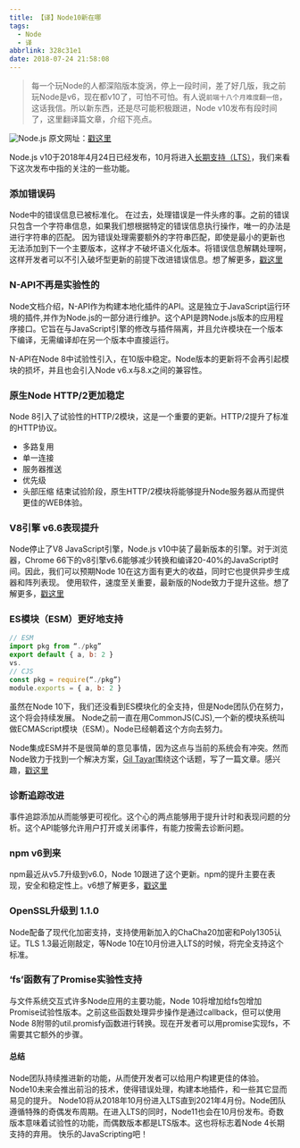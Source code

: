 ```yaml
---
title: 【译】Node10新在哪
tags:
  - Node
  - 译
abbrlink: 328c31e1
date: 2018-07-24 21:58:08
---
```

> 每一个玩Node的人都深陷版本旋涡，停上一段时间，差了好几版，我之前玩Node是v6，现在都v10了，可怕不可怕。有人说`前端十八个月难度翻一倍`，这话我信。所以新东西，还是尽可能积极跟进，Node v10发布有段时间了，这里翻译篇文章，介绍下亮点。

![Node.js](https://ws2.sinaimg.cn/large/006tKfTcly1ftkxbekhq8j30m805z0t3.jpg)
原文网址：[戳这里](https://levelup.gitconnected.com/whats-new-in-node-10-ad360ae55ee4)

Node.js v10于2018年4月24日已经发布，10月将进入[长期支持（LTS）](https://zh.wikipedia.org/wiki/%E9%95%B7%E6%9C%9F%E6%94%AF%E6%8F%B4)，我们来看下这次发布中指的关注的一些功能。
### 添加错误码
Node中的错误信息已被标准化。
在过去，处理错误是一件头疼的事。之前的错误只包含一个字符串信息，如果我们想根据特定的错误信息执行操作，唯一的办法是进行字符串的匹配。
因为错误处理需要额外的字符串匹配，即使是最小的更新也无法添加到下一个主要版本，这样才不破坏语义化版本。将错误信息解耦处理啊，这样开发者可以不引入破坏型更新的前提下改进错误信息。想了解更多，[戳这里](https://medium.com/the-node-js-collection/node-js-errors-changes-you-need-to-know-about-dc8c82417f65)

### N-API不再是实验性的
Node文档介绍，N-API作为构建本地化插件的API。这是独立于JavaScript运行环境的插件,并作为Node.js的一部分进行维护。这个API是跨Node.js版本的应用程序接口。它旨在与JavaScript引擎的修改与插件隔离，并且允许模块在一个版本下编译，无需编译却在另一个版本中直接运行。

N-API在Node 8中试验性引入，在10版中稳定。Node版本的更新将不会再引起模块的损坏，并且也会引入Node v6.x与8.x之间的兼容性。

### 原生Node HTTP/2更加稳定
Node 8引入了试验性的HTTP/2模块，这是一个重要的更新。HTTP/2提升了标准的HTTP协议。

- 多路复用
- 单一连接
- 服务器推送
- 优先级
- 头部压缩
结束试验阶段，原生HTTP/2模块将能够提升Node服务器从而提供更佳的WEB体验。

### V8引擎 v6.6表现提升
Node停止了V8 JavaScript引擎，Node.js v10中装了最新版本的引擎。对于浏览器，Chrome 66下的v8引擎v6.6能够减少转换和编译20-40%的JavaScript时间。因此，我们可以预期Node 10在这方面有更大的收益，同时它也提供异步生成器和阵列表现。
使用软件，速度至关重要，最新版的Node致力于提升这些。想了解更多，[戳这里](https://v8project.blogspot.com/2018/04/improved-code-caching.html)

### ES模块（ESM）更好地支持
```javascript
// ESM
import pkg from “./pkg”
export default { a, b: 2 }
vs.
// CJS
const pkg = require(“./pkg”)
module.exports = { a, b: 2 }
```
虽然在Node 10下，我们还没看到ES模块化的全支持，但是Node团队仍在努力，这个将会持续发展。
Node之前一直在用CommonJS(CJS),一个新的模块系统叫做ECMAScript模块（ESM）。Node已经朝着这个方向去努力。

Node集成ESM并不是很简单的意见事情，因为这点与当前的系统会有冲突。然而Node致力于找到一个解决方案，[Gil Tayar](https://medium.com/u/c845cd91bc98)围绕这个话题，写了一篇文章。感兴趣，[戳这里](https://medium.com/@giltayar/native-es-modules-in-nodejs-status-and-future-directions-part-i-ee5ea3001f71)

### 诊断追踪改进
事件追踪添加从而能够更可视化。这个心的两点能够用于提升计时和表现问题的分析。这个API能够允许用户打开或关闭事件，有能力按需去诊断问题。

### npm v6到来
npm最近从v5.7升级到v6.0，Node 10跟进了这个更新。npm的提升主要在表现，安全和稳定性上。v6想了解更多，[戳这里](https://medium.com/npm-inc/announcing-npm-6-5d0b1799a905)

### OpenSSL升级到 1.1.0
Node配备了现代化加密支持，支持使用新加入的ChaCha20加密和Poly1305认证。TLS 1.3最近刚敲定，等Node 10在10月份进入LTS的时候，将完全支持这个标准。
### ‘fs’函数有了Promise实验性支持
与文件系统交互式许多Node应用的主要功能，Node 10将增加给fs包增加Promise试验性版本。之前这些函数处理异步操作是通过callback，但可以使用Node 8附带的util.promisfy函数进行转换。现在开发者可以用promise实现fs，不需要其它额外的步骤。

#### 总结
Node团队持续推进新的功能，从而使开发者可以给用户构建更佳的体验。Node10未来会推出前沿的技术，使得错误处理，构建本地插件，和一些其它显而易见的提升。
Node10将从2018年10月份进入LTS直到2021年4月份。Node团队遵循特殊的奇偶发布周期。在进入LTS的同时，Node11也会在10月份发布。奇数版本意味着试验性的功能，而偶数版本都是LTS版本。这也将标志着Node 4长期支持的弃用。
快乐的JavaScripting吧！
